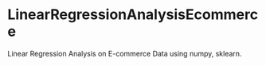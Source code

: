 # LinearRegressionAnalysisEcommerce
Linear Regression Analysis on E-commerce Data using numpy, sklearn.

